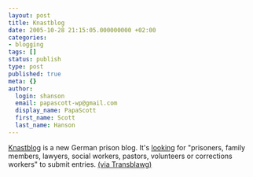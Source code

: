 ```yaml
---
layout: post
title: Knastblog
date: 2005-10-28 21:15:05.000000000 +02:00
categories:
- blogging
tags: []
status: publish
type: post
published: true
meta: {}
author:
  login: shanson
  email: papascott-wp@gmail.com
  display_name: PapaScott
  first_name: Scott
  last_name: Hanson
---
```

<p><a href="http://www.knastblog.de/" title="Knastblog">Knastblog</a> is a new German prison blog. It's <a href="http://www.knastblog.de/index.php/uber-knastblogde/">looking</a> for "prisoners, family members, lawyers, social workers, pastors, volunteers or corrections workers" to submit entries. <a href="http://www.margaret-marks.com/Transblawg/archives/001682.html" title="Transblawg: German prison blog / Knastblog">(via Transblawg)</a></p>
